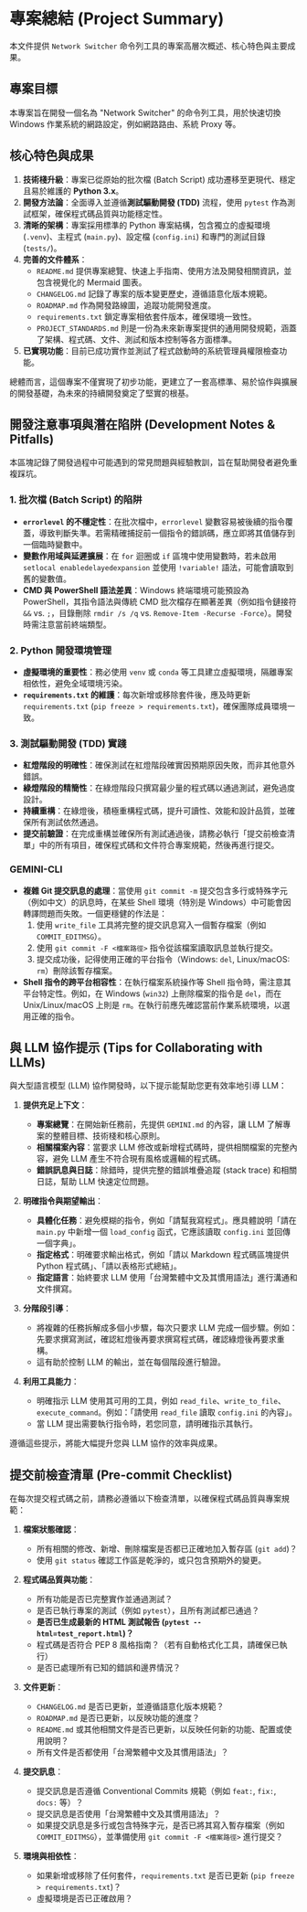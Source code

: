 # 專案總結 (Project Summary)

本文件提供 `Network Switcher` 命令列工具的專案高層次概述、核心特色與主要成果。

## 專案目標
本專案旨在開發一個名為 "Network Switcher" 的命令列工具，用於快速切換 Windows 作業系統的網路設定，例如網路路由、系統 Proxy 等。

## 核心特色與成果
1.  **技術棧升級**：專案已從原始的批次檔 (Batch Script) 成功遷移至更現代、穩定且易於維護的 **Python 3.x**。
2.  **開發方法論**：全面導入並遵循**測試驅動開發 (TDD)** 流程，使用 `pytest` 作為測試框架，確保程式碼品質與功能穩定性。
3.  **清晰的架構**：專案採用標準的 Python 專案結構，包含獨立的虛擬環境 (`.venv`)、主程式 (`main.py`)、設定檔 (`config.ini`) 和專門的測試目錄 (`tests/`)。
4.  **完善的文件體系**：
    *   `README.md` 提供專案總覽、快速上手指南、使用方法及開發相關資訊，並包含視覺化的 Mermaid 圖表。
    *   `CHANGELOG.md` 記錄了專案的版本變更歷史，遵循語意化版本規範。
    *   `ROADMAP.md` 作為開發路線圖，追蹤功能開發進度。
    *   `requirements.txt` 鎖定專案相依套件版本，確保環境一致性。
    *   `PROJECT_STANDARDS.md` 則是一份為未來新專案提供的通用開發規範，涵蓋了架構、程式碼、文件、測試和版本控制等各方面標準。
5.  **已實現功能**：目前已成功實作並測試了程式啟動時的系統管理員權限檢查功能。

總體而言，這個專案不僅實現了初步功能，更建立了一套高標準、易於協作與擴展的開發基礎，為未來的持續開發奠定了堅實的根基。

## 開發注意事項與潛在陷阱 (Development Notes & Pitfalls)

本區塊記錄了開發過程中可能遇到的常見問題與經驗教訓，旨在幫助開發者避免重複踩坑。

### 1. 批次檔 (Batch Script) 的陷阱
*   **`errorlevel` 的不穩定性**：在批次檔中，`errorlevel` 變數容易被後續的指令覆蓋，導致判斷失準。若需精確捕捉前一個指令的錯誤碼，應立即將其值儲存到一個臨時變數中。
*   **變數作用域與延遲擴展**：在 `for` 迴圈或 `if` 區塊中使用變數時，若未啟用 `setlocal enabledelayedexpansion` 並使用 `!variable!` 語法，可能會讀取到舊的變數值。
*   **CMD 與 PowerShell 語法差異**：Windows 終端環境可能預設為 PowerShell，其指令語法與傳統 CMD 批次檔存在顯著差異（例如指令鏈接符 `&&` vs. `;`，目錄刪除 `rmdir /s /q` vs. `Remove-Item -Recurse -Force`）。開發時需注意當前終端類型。

### 2. Python 開發環境管理
*   **虛擬環境的重要性**：務必使用 `venv` 或 `conda` 等工具建立虛擬環境，隔離專案相依性，避免全域環境污染。
*   **`requirements.txt` 的維護**：每次新增或移除套件後，應及時更新 `requirements.txt` (`pip freeze > requirements.txt`)，確保團隊成員環境一致。

### 3. 測試驅動開發 (TDD) 實踐
*   **紅燈階段的明確性**：確保測試在紅燈階段確實因預期原因失敗，而非其他意外錯誤。
*   **綠燈階段的精簡性**：在綠燈階段只撰寫最少量的程式碼以通過測試，避免過度設計。
*   **持續重構**：在綠燈後，積極重構程式碼，提升可讀性、效能和設計品質，並確保所有測試依然通過。
*   **提交前驗證**：在完成重構並確保所有測試通過後，請務必執行「提交前檢查清單」中的所有項目，確保程式碼和文件符合專案規範，然後再進行提交。

### GEMINI-CLI
*   **複雜 Git 提交訊息的處理**：當使用 `git commit -m` 提交包含多行或特殊字元（例如中文）的訊息時，在某些 Shell 環境（特別是 Windows）中可能會因轉譯問題而失敗。一個更穩健的作法是：
    1.  使用 `write_file` 工具將完整的提交訊息寫入一個暫存檔案（例如 `COMMIT_EDITMSG`）。
    2.  使用 `git commit -F <檔案路徑>` 指令從該檔案讀取訊息並執行提交。
    3.  提交成功後，記得使用正確的平台指令（Windows: `del`, Linux/macOS: `rm`）刪除該暫存檔案。
*   **Shell 指令的跨平台相容性**：在執行檔案系統操作等 Shell 指令時，需注意其平台特定性。例如，在 Windows (`win32`) 上刪除檔案的指令是 `del`，而在 Unix/Linux/macOS 上則是 `rm`。在執行前應先確認當前作業系統環境，以選用正確的指令。

## 與 LLM 協作提示 (Tips for Collaborating with LLMs)

與大型語言模型 (LLM) 協作開發時，以下提示能幫助您更有效率地引導 LLM：

1.  **提供充足上下文**：
    *   **專案總覽**：在開始新任務前，先提供 `GEMINI.md` 的內容，讓 LLM 了解專案的整體目標、技術棧和核心原則。
    *   **相關檔案內容**：當要求 LLM 修改或新增程式碼時，提供相關檔案的完整內容，避免 LLM 產生不符合現有風格或邏輯的程式碼。
    *   **錯誤訊息與日誌**：除錯時，提供完整的錯誤堆疊追蹤 (stack trace) 和相關日誌，幫助 LLM 快速定位問題。

2.  **明確指令與期望輸出**：
    *   **具體化任務**：避免模糊的指令，例如「請幫我寫程式」。應具體說明「請在 `main.py` 中新增一個 `load_config` 函式，它應該讀取 `config.ini` 並回傳一個字典」。
    *   **指定格式**：明確要求輸出格式，例如「請以 Markdown 程式碼區塊提供 Python 程式碼」、「請以表格形式總結」。
    *   **指定語言**：始終要求 LLM 使用「台灣繁體中文及其慣用語法」進行溝通和文件撰寫。

3.  **分階段引導**：
    *   將複雜的任務拆解成多個小步驟，每次只要求 LLM 完成一個步驟。例如：先要求撰寫測試，確認紅燈後再要求撰寫程式碼，確認綠燈後再要求重構。
    *   這有助於控制 LLM 的輸出，並在每個階段進行驗證。

4.  **利用工具能力**：
    *   明確指示 LLM 使用其可用的工具，例如 `read_file`、`write_to_file`、`execute_command`。例如：「請使用 `read_file` 讀取 `config.ini` 的內容」。
    *   當 LLM 提出需要執行指令時，若您同意，請明確指示其執行。

遵循這些提示，將能大幅提升您與 LLM 協作的效率與成果。

## 提交前檢查清單 (Pre-commit Checklist)

在每次提交程式碼之前，請務必遵循以下檢查清單，以確保程式碼品質與專案規範：

1.  **檔案狀態確認**：
    *   所有相關的修改、新增、刪除檔案是否都已正確地加入暫存區 (`git add`)？
    *   使用 `git status` 確認工作區是乾淨的，或只包含預期外的變更。

2.  **程式碼品質與功能**：
    *   所有功能是否已完整實作並通過測試？
    *   是否已執行專案的測試（例如 `pytest`），且所有測試都已通過？
    *   **是否已生成最新的 HTML 測試報告 (`pytest --html=test_report.html`)？**
    *   程式碼是否符合 PEP 8 風格指南？（若有自動格式化工具，請確保已執行）
    *   是否已處理所有已知的錯誤和邊界情況？

3.  **文件更新**：
    *   `CHANGELOG.md` 是否已更新，並遵循語意化版本規範？
    *   `ROADMAP.md` 是否已更新，以反映功能的進度？
    *   `README.md` 或其他相關文件是否已更新，以反映任何新的功能、配置或使用說明？
    *   所有文件是否都使用「台灣繁體中文及其慣用語法」？

4.  **提交訊息**：
    *   提交訊息是否遵循 Conventional Commits 規範（例如 `feat:`, `fix:`, `docs:` 等）？
    *   提交訊息是否使用「台灣繁體中文及其慣用語法」？
    *   如果提交訊息是多行或包含特殊字元，是否已將其寫入暫存檔案（例如 `COMMIT_EDITMSG`），並準備使用 `git commit -F <檔案路徑>` 進行提交？

5.  **環境與相依性**：
    *   如果新增或移除了任何套件，`requirements.txt` 是否已更新 (`pip freeze > requirements.txt`)？
    *   虛擬環境是否已正確啟用？